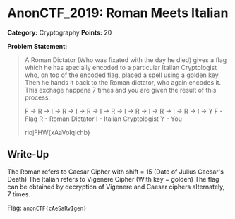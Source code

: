 # AnonCTF_2019: Roman Meets Italian

**Category:** Cryptography
**Points:** 20

**Problem Statement:**

>A Roman Dictator (Who was fixated with the day he died) gives a flag which he has specially encoded to a particular Italian Cryptologist who, on top of the encoded flag, placed a spell using a golden key. Then he hands it back to the Roman dictator, who again encodes it. This exchage happens 7 times and you are given the result of this process:
>
>F -> R -> I -> R -> I -> R -> I -> R -> I -> R -> I -> R -> I -> R -> I -> Y
>F - Flag
>R - Roman Dictator
>I - Italian Cryptologist
>Y - You
>
>riojFHW{xAaVoIqIchb}

## Write-Up

The Roman refers to Caesar Cipher with shift = 15 (Date of Julius Caesar's Death)
The Italian refers to Vigenere Cipher (With key = golden)
The flag can be obtained by decryption of Vigenere and Caesar ciphers alternately, 7 times.

Flag: `anonCTF{cAeSaRvIgen}`
